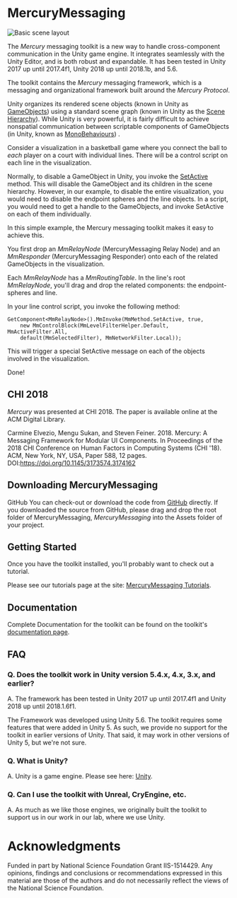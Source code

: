 # MercuryMessaging 

![Basic scene layout](https://github.com/ColumbiaCGUI/MercuryMessaging/wiki/Images/General/MercuryCollage.png)

The *Mercury* messaging toolkit is a new way to handle cross-component communication in the Unity
  game engine. It integrates seamlessly with the Unity Editor, and is both
 robust and expandable. It has been tested in Unity 2017 up until 2017.4f1, Unity 2018 up until 2018.1b, and 5.6.

The toolkit contains the *Mercury* messaging framework, which is a messaging
  and organizational framework built around the *Mercury Protocol*. 

Unity organizes its rendered scene objects
(known in Unity as
  [GameObjects](https://docs.unity3d.com/ScriptReference/GameObject.html))
using a standard scene graph (known in Unity as the
  [Scene Hierarchy](https://docs.unity3d.com/Manual/Hierarchy.html)).
While Unity is very powerful,
it is fairly difficult to achieve nonspatial communication between
scriptable components of GameObjects (in Unity, known as
  [MonoBehaviours](https://docs.unity3d.com/ScriptReference/MonoBehaviour.html))
.

Consider a visualization in a basketball game where you connect the ball to *each* 
player on a court with individual lines. There will be a control script on each
  line in the visualization.

Normally, to disable a GameObject in Unity, you invoke the
  [SetActive](https://docs.unity3d.com/ScriptReference/GameObject.SetActive.html)
  method.
This will disable the GameObject and its children in the scene hierarchy.
However, in our example, to disable the entire visualization, you would need to
  disable the endpoint spheres and the line objects.
In a script, you would need to get a handle to the GameObjects, and invoke
  SetActive on each of them individually.  


In this simple example, the Mercury messaging toolkit makes it easy to achieve this.

You first drop an *MmRelayNode* (MercuryMessaging Relay Node) and an *MmResponder* (MercuryMessaging
  Responder) onto each of the related GameObjects in the visualization.

Each *MmRelayNode* has a *MmRoutingTable*.
In the line's root *MmRelayNode*, you'll drag and drop the related components:
  the endpoint-spheres and line.

In your line control script, you invoke the following method:

```
GetComponent<MmRelayNode>().MmInvoke(MmMethod.SetActive, true,
    new MmControlBlock(MmLevelFilterHelper.Default, MmActiveFilter.All,
    default(MmSelectedFilter), MmNetworkFilter.Local));
```

This will trigger a special SetActive message on each of the objects involved
  in the visualization.

Done!

## CHI 2018

*Mercury* was presented at CHI 2018. The paper is available online at the ACM Digital Library.

Carmine Elvezio, Mengu Sukan, and Steven Feiner. 2018. Mercury: A Messaging Framework for Modular UI Components. In Proceedings of the 2018 CHI Conference on Human Factors in Computing Systems (CHI '18). ACM, New York, NY, USA, Paper 588, 12 pages. DOI:https://doi.org/10.1145/3173574.3174162

## Downloading MercuryMessaging

GitHub
You can check-out or download the code from [GitHub](https://github.com/ColumbiaCGUI/MercuryMessaging) directly. 
If you downloaded the source from GitHub, please drag and drop the
        root folder of MercuryMessaging, *MercuryMessaging* into the Assets folder of your
        project.

## Getting Started

Once you have the toolkit installed, you'll probably want to check out a
tutorial.

Please see our tutorials page at the site: [MercuryMessaging Tutorials](https://github.com/ColumbiaCGUI/MercuryMessaging/wiki/Tutorials).

## Documentation

Complete Documentation for the toolkit can be found on the toolkit's
[documentation page](https://columbiacgui.github.io/MercuryMessaging/).

## FAQ
### Q. Does the toolkit work in Unity version 5.4.x, 4.x, 3.x, and earlier?

A. The framework has been tested in Unity 2017 up until 2017.4f1 and Unity 2018 up until 2018.1.6f1.

The Framework was developed using Unity 5.6. The toolkit requires some features that were added in Unity 5. As such,
we provide no support for the toolkit in earlier versions of Unity. That said, it may work in other versions of Unity 5, but we're not sure.

### Q. What is Unity?

A. Unity is a game engine. Please see here:
[Unity](https://unity3d.com/).

### Q. Can I use the toolkit with Unreal, CryEngine, etc.

A. As much as we like those engines, we originally built the toolkit to support us in our
work in our lab, where we use Unity.

# Acknowledgments

Funded in part by National Science Foundation Grant IIS-1514429. 
Any opinions, findings and conclusions or recommendations expressed in this material are those of the authors and do not necessarily reflect the views of the National Science Foundation.


